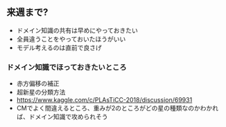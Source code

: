 ## 来週まで?
* ドメイン知識の共有は早めにやっておきたい
* 全員違うことをやっておいたほうがいい
* モデル考えるのは直前で良さげ
### ドメイン知識でほっておきたいところ
* 赤方偏移の補正
* 超新星の分類方法
* https://www.kaggle.com/c/PLAsTiCC-2018/discussion/69931
* CMでよく間違えるところ、重みが2のところがどの星の種類なのかわかれば、ドメイン知識で攻められそう